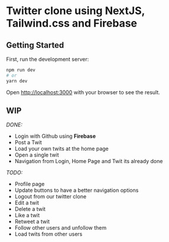 # Twitter clone using NextJS, Tailwind.css and Firebase

## Getting Started

First, run the development server:

```bash
npm run dev
# or
yarn dev
```

Open [http://localhost:3000](http://localhost:3000) with your browser to see the result.

## **WIP**

_DONE:_

- Login with Github using **Firebase**
- Post a Twit
- Load your own twits at the home page
- Open a single twit
- Navigation from Login, Home Page and Twit its already done

_TODO:_

- Profile page
- Update buttons to have a better navigation options
- Logout from our twitter clone
- Edit a twit
- Delete a twit
- Like a twit
- Retweet a twit
- Follow other users and unfollow them
- Load twits from other users
